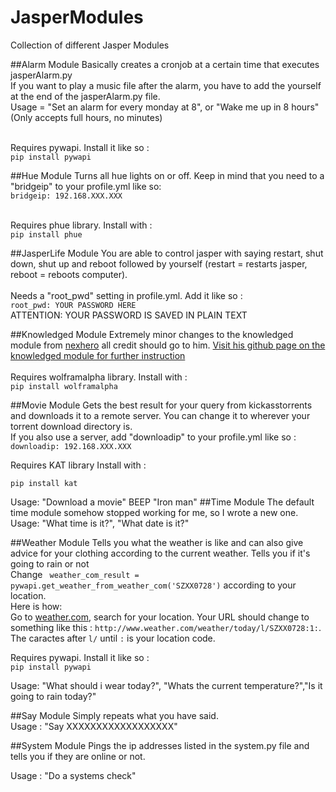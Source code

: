 # JasperModules
Collection of different Jasper Modules

##Alarm Module
Basically creates a cronjob at a certain time that executes jasperAlarm.py<br />
If you want to play a music file after the alarm, you have to add the yourself at the end of the jasperAlarm.py file.<br />
Usage = "Set an alarm for every monday at 8", or "Wake me up in 8 hours" (Only accepts full hours, no minutes)<br /><br />

Requires pywapi. Install it like so :<br />
```pip install pywapi```

##Hue Module
Turns all hue lights on or off. Keep in mind that you need to a "bridgeip" to your profile.yml like so:<br />
```bridgeip: 192.168.XXX.XXX```<br /><br />

Requires phue library. Install with :<br />
```pip install phue```

##JasperLife Module
You are able to control jasper with saying restart, shut down, shut up and reboot followed by yourself (restart = restarts jasper, reboot = reboots computer).<br /><br /> Needs a "root_pwd" setting in profile.yml. Add it like so :<br />
```root_pwd: YOUR PASSWORD HERE```<br />
ATTENTION: YOUR PASSWORD IS SAVED IN PLAIN TEXT

##Knowledged Module
Extremely minor changes to the knowledged module from [nexhero](https://github.com/nexhero) all credit should go to him. [Visit his github page on the knowledged module for further instruction](https://github.com/nexhero/wolframalpha_jasper)<br /><br />
Requires wolframalpha library. Install with :<br />
```pip install wolframalpha```

##Movie Module
Gets the best result for your query from kickasstorrents and downloads it to a remote server. You can change it to wherever your torrent download directory is.<br />
If you also use a server, add "downloadip" to your profile.yml like so :<br />
```downloadip: 192.168.XXX.XXX```

Requires KAT library Install with :<br />

```pip install kat```<br />

Usage: "Download a movie" BEEP "Iron man"
##Time Module
The default time module somehow stopped working for me, so I wrote a new one.<br />
Usage: "What time is it?", "What date is it?"

##Weather Module
Tells you what the weather is like and can also give advice for your clothing according to the current weather. Tells you if it's going to rain or not<br />
Change ``` weather_com_result = pywapi.get_weather_from_weather_com('SZXX0728')``` according to your location. <br />
Here is how:<br />
Go to [weather.com](www.weather.com), search for your location. Your URL should change to something like this : ```http://www.weather.com/weather/today/l/SZXX0728:1:```. The caractes after ```l/``` until ```:``` is your location code.

Requires pywapi. Install it like so :<br />
```pip install pywapi```<br />

Usage: "What should i wear today?", "Whats the current temperature?","Is it going to rain today?"

##Say Module
Simply repeats what you have said.<br />
Usage : "Say XXXXXXXXXXXXXXXXXX"

##System Module
Pings the ip addresses listed in the system.py file and tells you if they are online or not.<br />

Usage : "Do a systems check"
